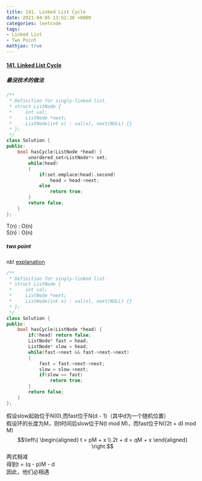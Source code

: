 ```yaml
---
title: 141. Linked List Cycle
date: 2021-04-05 13:52:38 +0800
categories: leetcode
tags: 
- Linked List
- Two Point
mathjax: true
---
```

#### [141. Linked List Cycle](https://leetcode.com/problems/linked-list-cycle/)

##### 最没技术的做法
```c++
/**
 * Definition for singly-linked list.
 * struct ListNode {
 *     int val;
 *     ListNode *next;
 *     ListNode(int x) : val(x), next(NULL) {}
 * };
 */
class Solution {
public:
    bool hasCycle(ListNode *head) {
        unordered_set<ListNode*> set;
        while(head)
        {
            if(set.emplace(head).second)
                head = head->next;
            else
                return true;
        }
        return false;
    }
};
```
T(n) : O(n) <br>
S(n) : O(n)

##### two point

nb!
[explanation](https://codingfreak.blogspot.com/2012/09/detecting-loop-in-singly-linked-list_22.html)

```c++
/**
 * Definition for singly-linked list.
 * struct ListNode {
 *     int val;
 *     ListNode *next;
 *     ListNode(int x) : val(x), next(NULL) {}
 * };
 */
class Solution {
public:
    bool hasCycle(ListNode *head) {
        if(!head) return false;
        ListNode* fast = head;
        ListNode* slow = head;
        while(fast->next && fast->next->next)
        {
            fast = fast->next->next;
            slow = slow->next;
            if(slow == fast)
                return true;
        }
        return false;
    }
};
```

假设slow起始位于N(0),而fast位于N(d - 1)（其中d为一个随机位置）<br>
假设环的长度为M，则t时间后slow位于N(t mod M)，而fast位于N((2t + d) mod M) <br>
$$\left\{
\begin{aligned}
t = pM + x \\
2t + d = qM + x
\end{aligned}
\right.$$
两式相减<br>
得到t = (q - p)M - d<br>
因此，他们必相遇
